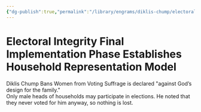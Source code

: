 ```yaml
---
{"dg-publish":true,"permalink":"/library/engrams/diklis-chump/electoral-integrity-final-implementation-phase-establishes-household-representation-model/","tags":["DC/Women","DC/AS6"]}
---
```


# Electoral Integrity Final Implementation Phase Establishes Household Representation Model
Diklis Chump Bans Women from Voting
Suffrage is declared "against God’s design for the family."  
Only male heads of households may participate in elections.
He noted that they never voted for him anyway, so nothing is lost.
